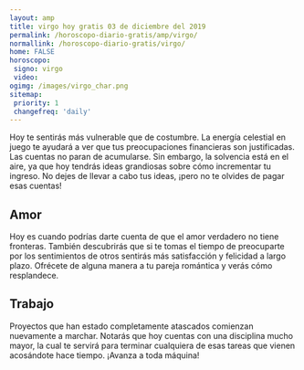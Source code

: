 ```yaml
---
layout: amp
title: virgo hoy gratis 03 de diciembre del 2019 
permalink: /horoscopo-diario-gratis/amp/virgo/
normallink: /horoscopo-diario-gratis/virgo/
home: FALSE
horoscopo:
 signo: virgo
 video:  
ogimg: /images/virgo_char.png
sitemap:
 priority: 1
 changefreq: 'daily'
---
```



Hoy te sentirás más vulnerable que de costumbre. La energía celestial en juego te ayudará a ver que tus preocupaciones financieras son justificadas. Las cuentas no paran de acumularse. Sin embargo, la solvencia está en el aire, ya que hoy tendrás ideas grandiosas sobre cómo incrementar tu ingreso. No dejes de llevar a cabo tus ideas, ¡pero no te olvides de pagar esas cuentas!

## Amor

Hoy es cuando podrías darte cuenta de que el amor verdadero no tiene fronteras. También descubrirás que si te tomas el tiempo de preocuparte por los sentimientos de otros sentirás más satisfacción y felicidad a largo plazo. Ofrécete de alguna manera a tu pareja romántica y verás cómo resplandece.

## Trabajo

Proyectos que han estado completamente atascados comienzan nuevamente a marchar. Notarás que hoy cuentas con una disciplina mucho mayor, la cual te servirá para terminar cualquiera de esas tareas que vienen acosándote hace tiempo. ¡Avanza a toda máquina!